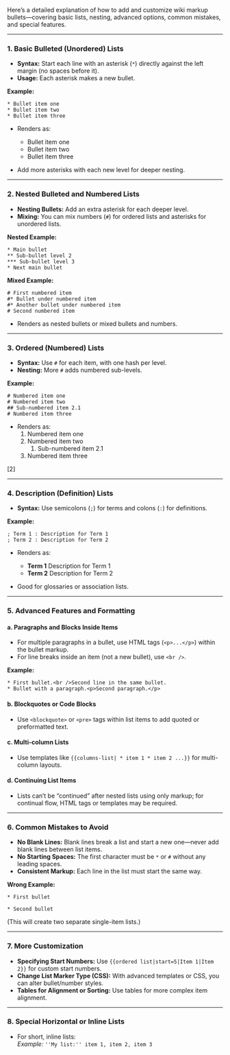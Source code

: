 Here’s a detailed explanation of how to add and customize wiki markup bullets—covering basic lists, nesting, advanced options, common mistakes, and special features.

***

### 1. Basic Bulleted (Unordered) Lists

- **Syntax:** Start each line with an asterisk (`*`) directly against the left margin (no spaces before it).
- **Usage:** Each asterisk makes a new bullet.

**Example:**
```
* Bullet item one
* Bullet item two
* Bullet item three
```
- Renders as:
  - Bullet item one
  - Bullet item two
  - Bullet item three

- Add more asterisks with each new level for deeper nesting.

***

### 2. Nested Bulleted and Numbered Lists

- **Nesting Bullets:** Add an extra asterisk for each deeper level.
- **Mixing:** You can mix numbers (`#`) for ordered lists and asterisks for unordered lists.

**Nested Example:**
```
* Main bullet
** Sub-bullet level 2
*** Sub-bullet level 3
* Next main bullet
```

**Mixed Example:**
```
# First numbered item
#* Bullet under numbered item
#* Another bullet under numbered item
# Second numbered item
```

- Renders as nested bullets or mixed bullets and numbers.

***

### 3. Ordered (Numbered) Lists

- **Syntax:** Use `#` for each item, with one hash per level.
- **Nesting:** More `#` adds numbered sub-levels.

**Example:**
```
# Numbered item one
# Numbered item two
## Sub-numbered item 2.1
# Numbered item three
```

- Renders as:
  1. Numbered item one
  2. Numbered item two
      1. Sub-numbered item 2.1
  3. Numbered item three

[2]

***

### 4. Description (Definition) Lists

- **Syntax:** Use semicolons (`;`) for terms and colons (`:`) for definitions.

**Example:**
```
; Term 1 : Description for Term 1
; Term 2 : Description for Term 2
```
- Renders as:
  - **Term 1** Description for Term 1
  - **Term 2** Description for Term 2

- Good for glossaries or association lists.

***

### 5. Advanced Features and Formatting

#### a. Paragraphs and Blocks Inside Items  
- For multiple paragraphs in a bullet, use HTML tags (`<p>...</p>`) within the bullet markup.
- For line breaks inside an item (not a new bullet), use `<br />`.

**Example:**
```
* First bullet.<br />Second line in the same bullet.
* Bullet with a paragraph.<p>Second paragraph.</p>
```

#### b. Blockquotes or Code Blocks
- Use `<blockquote>` or `<pre>` tags within list items to add quoted or preformatted text.

#### c. Multi-column Lists
- Use templates like `{{columns-list| * item 1 * item 2 ...}}` for multi-column layouts.

#### d. Continuing List Items  
- Lists can’t be “continued” after nested lists using only markup; for continual flow, HTML tags or templates may be required.

***

### 6. Common Mistakes to Avoid

- **No Blank Lines:** Blank lines break a list and start a new one—never add blank lines between list items.
- **No Starting Spaces:** The first character must be `*` or `#` without any leading spaces.
- **Consistent Markup:** Each line in the list must start the same way.

**Wrong Example:**
```
* First bullet

* Second bullet
```
(This will create two separate single-item lists.)

***

### 7. More Customization

- **Specifying Start Numbers:** Use `{{ordered list|start=5|Item 1|Item 2}}` for custom start numbers.
- **Change List Marker Type (CSS):** With advanced templates or CSS, you can alter bullet/number styles.
- **Tables for Alignment or Sorting:** Use tables for more complex item alignment.

***

### 8. Special Horizontal or Inline Lists

- For short, inline lists:  
  _*Example:*_ `''My list:'' item 1, item 2, item 3`
